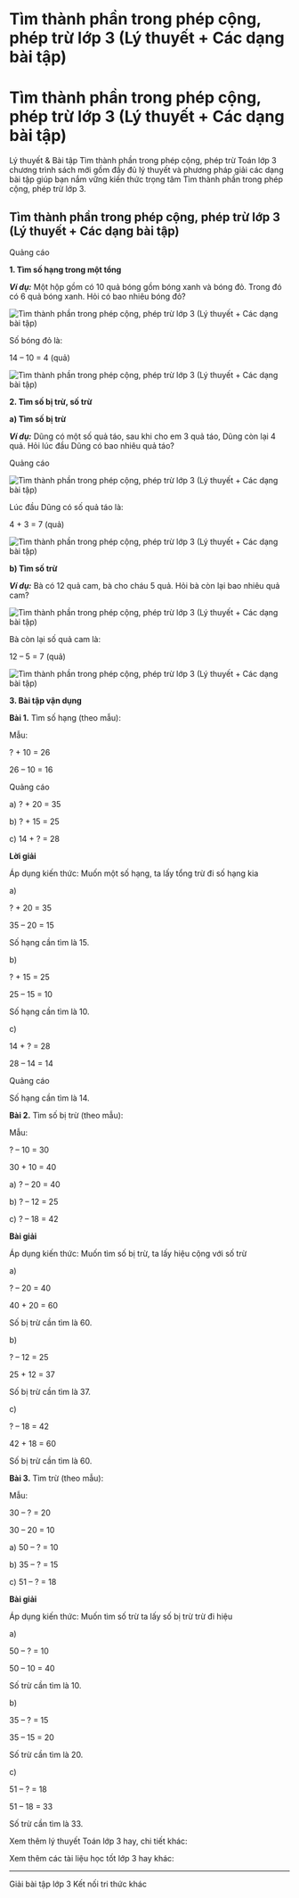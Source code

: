 # Tìm thành phần trong phép cộng, phép trừ lớp 3 (Lý thuyết + Các dạng bài tập)

# Tìm thành phần trong phép cộng, phép trừ lớp 3 (Lý thuyết + Các dạng bài tập)

Lý thuyết & Bài tập Tìm thành phần trong phép cộng, phép trừ Toán lớp 3 chương trình sách mới gồm đầy đủ lý thuyết và phương pháp giải các dạng bài tập giúp bạn nắm vững kiến thức trọng tâm Tìm thành phần trong phép cộng, phép trừ lớp 3.

## Tìm thành phần trong phép cộng, phép trừ lớp 3 (Lý thuyết + Các dạng bài tập)

Quảng cáo

**1\. Tìm số hạng trong một tổng**

**_Ví dụ:_** Một hộp gồm có 10 quả bóng gồm bóng xanh và bóng đỏ. Trong đó có 6 quả bóng xanh. Hỏi có bao nhiêu bóng đỏ?

![Tìm thành phần trong phép cộng, phép trừ lớp 3 \(Lý thuyết + Các dạng bài tập\)](https://vietjack.com/toan-3-kn/images/ly-thuyet-bai-3-tim-thanh-phan-trong-phep-cong-phep-tru.PNG)

Số bóng đỏ là:

14 – 10 = 4 (quả)

![Tìm thành phần trong phép cộng, phép trừ lớp 3 \(Lý thuyết + Các dạng bài tập\)](https://vietjack.com/toan-3-kn/images/ly-thuyet-bai-3-tim-thanh-phan-trong-phep-cong-phep-tru-a.PNG)

**2\. Tìm số bị trừ, số trừ**

**a) Tìm số bị trừ**

**_Ví dụ:_** Dũng có một số quả táo, sau khi cho em 3 quả táo, Dũng còn lại 4 quả. Hỏi lúc đầu Dũng có bao nhiêu quả táo?

Quảng cáo

![Tìm thành phần trong phép cộng, phép trừ lớp 3 \(Lý thuyết + Các dạng bài tập\)](https://vietjack.com/toan-3-kn/images/ly-thuyet-bai-3-tim-thanh-phan-trong-phep-cong-phep-tru-a1.PNG)

Lúc đầu Dũng có số quả táo là:

4 + 3 = 7 (quả)

![Tìm thành phần trong phép cộng, phép trừ lớp 3 \(Lý thuyết + Các dạng bài tập\)](https://vietjack.com/toan-3-kn/images/ly-thuyet-bai-3-tim-thanh-phan-trong-phep-cong-phep-tru-1.PNG)

**b) Tìm số trừ**

**_Ví dụ:_** Bà có 12 quả cam, bà cho cháu 5 quả. Hỏi bà còn lại bao nhiêu quả cam?

![Tìm thành phần trong phép cộng, phép trừ lớp 3 \(Lý thuyết + Các dạng bài tập\)](https://vietjack.com/toan-3-kn/images/ly-thuyet-bai-3-tim-thanh-phan-trong-phep-cong-phep-tru-1a.PNG)

Bà còn lại số quả cam là:

12 – 5 = 7 (quả)

![Tìm thành phần trong phép cộng, phép trừ lớp 3 \(Lý thuyết + Các dạng bài tập\)](https://vietjack.com/toan-3-kn/images/ly-thuyet-bai-3-tim-thanh-phan-trong-phep-cong-phep-tru-2.PNG)

**3\. Bài tập vận dụng**

**Bài 1.** Tìm số hạng (theo mẫu):

Mẫu:

? + 10 = 26

26 – 10 = 16

Quảng cáo

a) ? + 20 = 35

b) ? + 15 = 25

c) 14 + ? = 28

**Lời giải**

Áp dụng kiến thức: Muốn một số hạng, ta lấy tổng trừ đi số hạng kia

a) 

? + 20 = 35

35 – 20 = 15

Số hạng cần tìm là 15.

b) 

? + 15 = 25

25 – 15 = 10

Số hạng cần tìm là 10.

c) 

14 + ? = 28

28 – 14 = 14

Quảng cáo

Số hạng cần tìm là 14.

**Bài 2.** Tìm số bị trừ (theo mẫu):

Mẫu: 

? – 10 = 30

30 + 10 = 40

a) ? – 20 = 40

b) ? – 12 = 25

c) ? – 18 = 42

**Bài giải**

Áp dụng kiến thức: Muốn tìm số bị trừ, ta lấy hiệu cộng với số trừ

a) 

? – 20 = 40

40 + 20 = 60

Số bị trừ cần tìm là 60. 

b) 

? – 12 = 25

25 + 12 = 37

Số bị trừ cần tìm là 37.

c) 

? – 18 = 42

42 + 18 = 60

Số bị trừ cần tìm là 60. 

**Bài 3.** Tìm trừ (theo mẫu):

Mẫu: 

30 – ? = 20

30 – 20 = 10 

a) 50 – ? = 10

b) 35 – ? = 15

c) 51 – ? = 18

**Bài giải**

Áp dụng kiến thức: Muốn tìm số trừ ta lấy số bị trừ trừ đi hiệu

a) 

50 – ? = 10

50 – 10 = 40

Số trừ cần tìm là 10.

b) 

35 – ? = 15

35 – 15 = 20

Số trừ cần tìm là 20.

c) 

51 – ? = 18

51 – 18 = 33

Số trừ cần tìm là 33.

Xem thêm lý thuyết Toán lớp 3 hay, chi tiết khác:

Xem thêm các tài liệu học tốt lớp 3 hay khác:

* * *

Giải bài tập lớp 3 Kết nối tri thức khác
